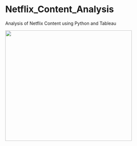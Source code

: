 # Netflix_Content_Analysis
Analysis of Netflix Content using Python and Tableau

<img src="https://github.com/robertoalatorre33/HR_Analytics_Dashboard_Challenge/blob/281a8ce87aae81cfcee5ce83e46d69c681f4f92a/Visuals/Organizational%20Engagement%20Dashboard.jpg"  width="400" height="350"> 
